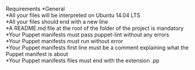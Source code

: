 Requirements
*General<br>
*All your files will be interpreted on Ubuntu 14.04 LTS<br>
*All your files should end with a new line<br>
*A README.md file at the root of the folder of the project is mandatory<br>
*Your Puppet manifests must pass puppet-lint without any errors<br>
*Your Puppet manifests must run without error<br>
*Your Puppet manifests first line must be a comment explaining what the Puppet manifest is about<br>
*Your Puppet manifests files must end with the extension .pp<br>
